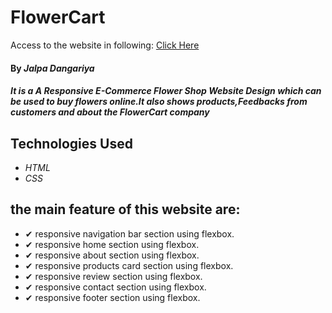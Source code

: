 # FlowerCart

Access to the website in following:
[Click Here](https://jalpa95.github.io/FlowerCart/)

#### By _Jalpa Dangariya_

#### _It is a A Responsive E-Commerce Flower Shop Website Design which can be used to buy flowers online.It also shows products,Feedbacks from customers and about the FlowerCart company_

## Technologies Used

* _HTML_
* _CSS_

## the main feature of this website are:
* ✔ responsive navigation bar section using flexbox.
* ✔ responsive home section using flexbox.
* ✔ responsive about section using flexbox.
* ✔ responsive products card section using flexbox.
* ✔ responsive review section using flexbox.
* ✔ responsive contact section using flexbox.
* ✔ responsive footer section using flexbox.



